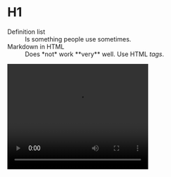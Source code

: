 # H1

<dl>
  <dt>Definition list</dt>
  <dd>Is something people use sometimes.</dd>

  <dt>Markdown in HTML</dt>
  <dd>Does *not* work **very** well. Use HTML <em>tags</em>.</dd>
</dl>


<video width="320" height="240" controls>
  <source src="robothead 1.mp4" type="video/mp4">
</video>
